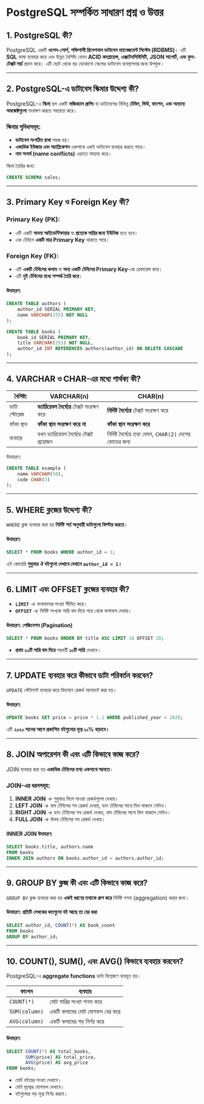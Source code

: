 # PostgreSQL সম্পর্কিত সাধারণ প্রশ্ন ও উত্তর

## 1. PostgreSQL কী?

PostgreSQL একটি **ওপেন-সোর্স, শক্তিশালী রিলেশনাল ডাটাবেস ম্যানেজমেন্ট সিস্টেম (RDBMS)**। এটি **SQL** ভাষা ব্যবহার করে এবং উন্নত বৈশিষ্ট্য যেমন **ACID কমপ্লায়েন্স, এক্সটেনসিবিলিটি, JSON সাপোর্ট, এবং ফুল-টেক্সট সার্চ** প্রদান করে। এটি ছোট থেকে বড় যেকোনো স্কেলের ডাটাবেস ব্যবস্থাপনার জন্য উপযুক্ত।

---

## 2. PostgreSQL-এ ডাটাবেস স্কিমার উদ্দেশ্য কী?

PostgreSQL-এ **স্কিমা** হল একটি **লজিক্যাল গ্রুপিং** যা ডাটাবেসের বিভিন্ন **টেবিল, ভিউ, ফাংশন, এবং অন্যান্য অবজেক্টগুলো** সংরক্ষণ করতে সহায়তা করে।

### **স্কিমার সুবিধাসমূহ:**

- **ডাটাবেস সংগঠিত রাখা** সহজ হয়।
- **একাধিক ইউজার এবং অ্যাপ্লিকেশন** একসাথে একই ডাটাবেস ব্যবহার করতে পারে।
- **নাম সংঘর্ষ (name conflicts)** এড়াতে সাহায্য করে।

স্কিমা তৈরির জন্য:

```sql
CREATE SCHEMA sales;
```

---

## 3. Primary Key ও Foreign Key কী?

### **Primary Key (PK):**

- এটি একটি **অনন্য আইডেন্টিফায়ার** যা **প্রত্যেক সারির জন্য ইউনিক** হতে হবে।
- এক টেবিলে **একটি মাত্র Primary Key** থাকতে পারে।

### **Foreign Key (FK):**

- এটি **একটি টেবিলের কলাম** যা **অন্য একটি টেবিলের Primary Key**-কে রেফারেন্স করে।
- এটি **দুই টেবিলের মধ্যে সম্পর্ক তৈরি করে**।

#### **উদাহরণ:**

```sql
CREATE TABLE authors (
    author_id SERIAL PRIMARY KEY,
    name VARCHAR(255) NOT NULL
);

CREATE TABLE books (
    book_id SERIAL PRIMARY KEY,
    title VARCHAR(255) NOT NULL,
    author_id INT REFERENCES authors(author_id) ON DELETE CASCADE
);
```

---

## 4. VARCHAR ও CHAR-এর মধ্যে পার্থক্য কী?

| বৈশিষ্ট্য    | VARCHAR(n)                                   | CHAR(n)                                                   |
| ------------ | -------------------------------------------- | --------------------------------------------------------- |
| ডাটা স্টোরেজ | **ভ্যারিয়েবল দৈর্ঘ্যের** টেক্সট সংরক্ষণ করে | **নির্দিষ্ট দৈর্ঘ্যের** টেক্সট সংরক্ষণ করে                |
| ফাঁকা স্থান  | **ফাঁকা স্থান সংরক্ষণ করে না**               | **ফাঁকা স্থান সংরক্ষণ করে**                               |
| ব্যবহার      | যখন ভ্যারিয়েবল দৈর্ঘ্যের টেক্সট প্রয়োজন      | নির্দিষ্ট দৈর্ঘ্যের তথ্য যেমন, `CHAR(2)` দেশের কোডের জন্য |

উদাহরণ:

```sql
CREATE TABLE example (
    name VARCHAR(50),
    code CHAR(3)
);
```

---

## 5. WHERE ক্লজের উদ্দেশ্য কী?

`WHERE` ক্লজ ব্যবহার করা হয় **নির্দিষ্ট শর্ত অনুযায়ী ডাটাগুলো ফিল্টার করতে**।

#### **উদাহরণ:**

```sql
SELECT * FROM books WHERE author_id = 1;
```

এই কোয়েরি **শুধুমাত্র ঐ বইগুলো দেখাবে যেখানে `author_id = 1`।**

---

## 6. LIMIT এবং OFFSET ক্লজের ব্যবহার কী?

- **`LIMIT`** → ফলাফলের সংখ্যা সীমিত করে।
- **`OFFSET`** → নির্দিষ্ট সংখ্যক সারি বাদ দিয়ে পরে থেকে ফলাফল দেখায়।

#### **উদাহরণ: পেজিনেশন (Pagination)**

```sql
SELECT * FROM books ORDER BY title ASC LIMIT 10 OFFSET 20;
```

- **প্রথম ২০টি সারি বাদ দিয়ে** পরবর্তী **১০টি সারি** দেখাবে।

---

## 7. UPDATE ব্যবহার করে কীভাবে ডাটা পরিবর্তন করবেন?

`UPDATE` স্টেটমেন্ট ব্যবহার করে বিদ্যমান রেকর্ড আপডেট করা হয়।

#### **উদাহরণ:**

```sql
UPDATE books SET price = price * 1.1 WHERE published_year < 2020;
```

এটি **২০২০ সালের আগে প্রকাশিত বইগুলোর মূল্য ১০% বাড়াবে।**

---

## 8. JOIN অপারেশন কী এবং এটি কিভাবে কাজ করে?

JOIN ব্যবহার করা হয় **একাধিক টেবিলের তথ্য একসাথে আনতে**।

### **JOIN-এর ধরনসমূহ:**

1. **INNER JOIN** → শুধুমাত্র মিলে যাওয়া রেকর্ডগুলো দেখায়।
2. **LEFT JOIN** → বাম টেবিলের সব রেকর্ড দেখায়, ডান টেবিলের সাথে মিল থাকলে সেটাও।
3. **RIGHT JOIN** → ডান টেবিলের সব রেকর্ড দেখায়, বাম টেবিলের সাথে মিল থাকলে সেটাও।
4. **FULL JOIN** → উভয় টেবিলের সব রেকর্ড দেখায়।

#### **INNER JOIN উদাহরণ:**

```sql
SELECT books.title, authors.name
FROM books
INNER JOIN authors ON books.author_id = authors.author_id;
```

---

## 9. GROUP BY ক্লজ কী এবং এটি কিভাবে কাজ করে?

`GROUP BY` ক্লজ ব্যবহার করা হয় **একই ধরণের তথ্যকে গ্রুপ করে** নির্দিষ্ট গণনা (aggregation) করার জন্য।

#### **উদাহরণ:** প্রতিটি লেখকের কতগুলো বই আছে তা বের করা

```sql
SELECT author_id, COUNT(*) AS book_count
FROM books
GROUP BY author_id;
```

---

## 10. COUNT(), SUM(), এবং AVG() কিভাবে ব্যবহার করবেন?

PostgreSQL-এ **aggregate functions** ডাটা বিশ্লেষণে ব্যবহৃত হয়।

| ফাংশন         | ব্যবহার                       |
| ------------- | ----------------------------- |
| `COUNT(*)`    | মোট সারির সংখ্যা গণনা করে     |
| `SUM(column)` | একটি কলামের মোট যোগফল বের করে |
| `AVG(column)` | একটি কলামের গড় নির্ণয় করে   |

#### **উদাহরণ:**

```sql
SELECT COUNT(*) AS total_books,
       SUM(price) AS total_price,
       AVG(price) AS avg_price
FROM books;
```

- মোট বইয়ের সংখ্যা দেখাবে।
- মোট মূল্যের যোগফল দেখাবে।
- বইগুলোর গড় মূল্য নির্ণয় করবে।
